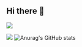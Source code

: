 ## Hi there 👋
<img src="https://capsule-render.vercel.app/api?type=waving&color=DF3B68&height=300&section=header&text=Welcome%20to%20NaYeon's%20GitHub%20👋&animation=twinkling&fontSize=52" />

<a href="https://hits.seeyoufarm.com"><img src="https://hits.seeyoufarm.com/api/count/incr/badge.svg?url=https%3A%2F%2Fwww.naver.com%2Fqkrskdus7979&count_bg=%23DF3B68&title_bg=%23000000&icon=gmail.svg&icon_color=%23DF3B68&title=EMAIL&edge_flat=false"/></a>
![Anurag's GitHub stats](https://github-readme-stats.vercel.app/api?username=qkrskdusdlqslek&show_icons=true&theme=radical)


<!--
**qkrskdusdlqslek/qkrskdusdlqslek** is a ✨ _special_ ✨ repository because its `README.md` (this file) appears on your GitHub profile.

Here are some ideas to get you started:

- 🔭 I’m currently working on ...
- 🌱 I’m currently learning ...
- 👯 I’m looking to collaborate on ...
- 🤔 I’m looking for help with ...
- 💬 Ask me about ...
- 📫 How to reach me: ...
- 😄 Pronouns: ...
- ⚡ Fun fact: ...
-->
